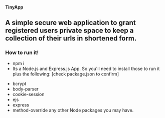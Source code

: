 #### TinyApp
## A simple secure web application to grant registered users private space to keep a collection of their urls in shortened form.

### How to run it!
* npm i <dependency>
* Its a Node.js and Express.js App. So you'll need to install those to run it plus the following: [check package.json to confirm]
- bcrypt
- body-parser
- cookie-session
- ejs
- express
- method-override any other Node packages you may have.
